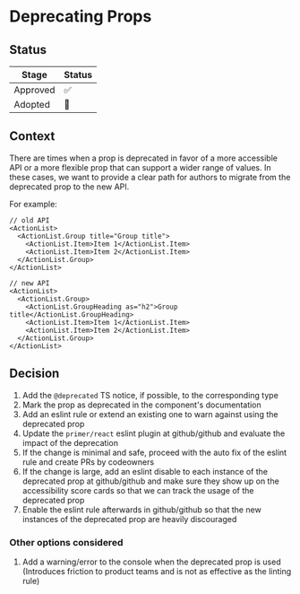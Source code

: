 # Deprecating Props

## Status

| Stage    | Status |
| -------- | ------ |
| Approved | ✅     |
| Adopted  | 🚧     |

## Context

There are times when a prop is deprecated in favor of a more accessible API or a more flexible prop that can support a wider range of values. In these cases, we want to provide a clear path for authors to migrate from the deprecated prop to the new API.

For
example:

```tsx
// old API
<ActionList>
  <ActionList.Group title="Group title">
    <ActionList.Item>Item 1</ActionList.Item>
    <ActionList.Item>Item 2</ActionList.Item>
  </ActionList.Group>
</ActionList>
```

```tsx
// new API
<ActionList>
  <ActionList.Group>
    <ActionList.GroupHeading as="h2">Group title</ActionList.GroupHeading>
    <ActionList.Item>Item 1</ActionList.Item>
    <ActionList.Item>Item 2</ActionList.Item>
  </ActionList.Group>
</ActionList>
```

## Decision

1. Add the `@deprecated` TS notice, if possible, to the corresponding type
2. Mark the prop as deprecated in the component's documentation
3. Add an eslint rule or extend an existing one to warn against using the deprecated prop
4. Update the `primer/react` eslint plugin at github/github and evaluate the impact of the deprecation
5. If the change is minimal and safe, proceed with the auto fix of the eslint rule and create PRs by codeowners
6. If the change is large, add an eslint disable to each instance of the deprecated prop at github/github and make sure they show up on the accessibility score cards so that we can track the usage of the deprecated prop
7. Enable the eslint rule afterwards in github/github so that the new instances of the deprecated prop are heavily discouraged

### Other options considered

1. Add a warning/error to the console when the deprecated prop is used (Introduces friction to product teams and is not as effective as the linting rule)

